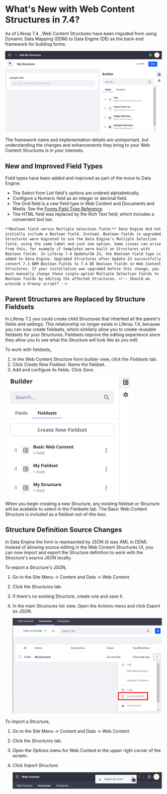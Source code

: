 # What's New with Web Content Structures in 7.4?

As of Liferay 7.4 <!-- Is this true or was it 7.3? -->, Web Content Structures have been migrated from using Dynamic Data Mapping (DDM) to Data Engine (DE) as the back-end framework for building forms.

![Web Content Structures are built using a form builder backed by the Data Engine framework.](./whats-new-with-web-content-structures-in-7-4/images/04.png)

The framework name and implementation details are unimportant, but understanding the changes and enhancements they bring to your Web Content Structures is in your interests. 

## New and Improved Field Types

Field types have been added and improved as part of the move to Data Engine:

- The Select from List field's options are ordered alphabetically.
- Configure a Numeric field as an integer or decimal field.
- The Grid field is a new field type in Web Content and Documents and Media. See the [Forms Field Type Reference](../../../process-automation/forms/creating-and-managing-forms/forms-field-types-reference.md).
- The HTML field was replaced by the Rich Text field, which includes a convenient tool bar.

```{warning}
**Boolean field versus Multiple Selection field:** Data Engine did not initially include a Boolean field. Instead, Boolean fields in upgraded Structures were migrated to use the Data Engine's Multiple Selection field, using the same label and just one option. Some issues can arise from this, for example if templates were built on Structures with Boolean fields. In Liferay 7.4 Update/GA 23, the Boolean field type is added to Data Engine. Upgraded Structures after Update 23 successfully convert 7.3 DDM Boolean fields to 7.4 DE Boolean fields in Web Content Structures. If your installation was upgraded before this change, you must manually change these single-option Multiple Selection fields to Boolean fields by editing the affected Structures. <!-- Should we provide a Groovy script? -->
```

## Parent Structures are Replaced by Structure Fieldsets

In Liferay 7.2 you could create child Structures that inherited all the parent's fields and settings. This relationship no longer exists in Liferay 7.4, because you can now create fieldsets, which similarly allow you to create reusable fieldsets for your Structures. Fieldsets improve the editing experience since they allow you to see what the Structure will look like as you edit. 

To work with fieldsets,

1. In the Web Content Structure form builder view, click the _Fieldsets_ tab.
1. Click _Create New Fieldset_. Name the fieldset.
1. Add and configure its fields. Click _Save_.

![Use Structures or dedicated fieldsets in your Structure.](./whats-new-with-web-content-structures-in-7-4/images/07.png)

When you begin creating a new Structure, any existing fieldset or Structure will be available to select in the Fieldsets tab. The Basic Web Content Structure is included as a fieldset out-of-the-box.

## Structure Definition Source Changes

In Data Engine the form is represented by JSON (it was XML in DDM). Instead of allowing source editing in the Web Content Structures UI, you can now import and export the Structure definition to work with the Structure's source JSON locally.

To export a Structure's JSON, 

1. Go to the Site Menu &rarr; Content and Data &rarr; Web Content.
1. Click the _Structures_ tab.
1. If there's no existing Structure, create one and save it.
1. In the main Structures list view, Open the Actions menu and click _Export as JSON_.

   ![Export the JSON of a Web Content Structure.](./whats-new-with-web-content-structures-in-7-4/images/01.png)

To import a Structure, 

1. Go to the Site Menu &rarr; Content and Data &rarr; Web Content.
1. Click the _Structures_ tab.
1. Open the Options menu for Web Content in the upper right corner of the screen.
1. Click _Import Structure_.

   ![Import JSON Structure files.](./whats-new-with-web-content-structures-in-7-4/images/02.png)
